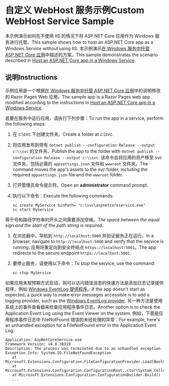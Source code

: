 # <a name="custom-webhost-service-sample"></a><span data-ttu-id="db9db-101">自定义 WebHost 服务示例</span><span class="sxs-lookup"><span data-stu-id="db9db-101">Custom WebHost Service Sample</span></span>

<span data-ttu-id="db9db-102">本示例演示如何在不使用 IIS 的情况下将 ASP.NET Core 应用作为 Windows 服务进行托管。</span><span class="sxs-lookup"><span data-stu-id="db9db-102">This sample shows how to host an ASP.NET Core app as a Windows Service without using IIS.</span></span> <span data-ttu-id="db9db-103">本示例演示[在 Windows 服务中托管 ASP.NET Core 应用](https://docs.microsoft.com/aspnet/core/host-and-deploy/windows-service)中描述的方案。</span><span class="sxs-lookup"><span data-stu-id="db9db-103">This sample demonstrates the scenario described in [Host an ASP.NET Core app in a Windows Service](https://docs.microsoft.com/aspnet/core/host-and-deploy/windows-service).</span></span>

## <a name="instructions"></a><span data-ttu-id="db9db-104">说明</span><span class="sxs-lookup"><span data-stu-id="db9db-104">Instructions</span></span>

<span data-ttu-id="db9db-105">示例应用是一个根据[在 Windows 服务中托管 ASP.NET Core 应用](https://docs.microsoft.com/aspnet/core/host-and-deploy/windows-service)中的说明修改的 Razor Pages Web 应用。</span><span class="sxs-lookup"><span data-stu-id="db9db-105">The sample app is a Razor Pages web app modified according to the instructions in [Host an ASP.NET Core app in a Windows Service](https://docs.microsoft.com/aspnet/core/host-and-deploy/windows-service).</span></span>

<span data-ttu-id="db9db-106">若要在服务中运行应用，请执行下列步骤：</span><span class="sxs-lookup"><span data-stu-id="db9db-106">To run the app in a service, perform the following steps:</span></span>

1. <span data-ttu-id="db9db-107">在 c:\svc 下创建文件夹。</span><span class="sxs-lookup"><span data-stu-id="db9db-107">Create a folder at *c:\svc*.</span></span>

1. <span data-ttu-id="db9db-108">将应用发布到带有 `dotnet publish --configuration Release --output c:\\svc` 的文件夹。</span><span class="sxs-lookup"><span data-stu-id="db9db-108">Publish the app to the folder with `dotnet publish --configuration Release --output c:\\svc`.</span></span> <span data-ttu-id="db9db-109">该命令会将应用的资产移至 svc 文件夹，包括必需的 `appsettings.json` 文件和 `wwwroot` 文件夹。</span><span class="sxs-lookup"><span data-stu-id="db9db-109">The command moves the app's assets to the *svc* folder, including the required `appsettings.json` file and the `wwwroot` folder.</span></span>

1. <span data-ttu-id="db9db-110">打开管理员命令提示符。</span><span class="sxs-lookup"><span data-stu-id="db9db-110">Open an **administrator** command prompt.</span></span>

1. <span data-ttu-id="db9db-111">执行以下命令：</span><span class="sxs-lookup"><span data-stu-id="db9db-111">Execute the following commands:</span></span>

   ```console
   sc create MyService binPath= "c:\svc\aspnetcoreservice.exe"
   sc start MyService
   ```

  <span data-ttu-id="db9db-112">等于号和路径字符串的开头之间需要添加空格。</span><span class="sxs-lookup"><span data-stu-id="db9db-112">*The space between the equal sign and the start of the path string is required.*</span></span>

1. <span data-ttu-id="db9db-113">在浏览器中，导航到 `http://localhost:5000` 并验证服务正在运行。</span><span class="sxs-lookup"><span data-stu-id="db9db-113">In a browser, navigate to `http://localhost:5000` and verify that the service is running.</span></span> <span data-ttu-id="db9db-114">应用将重定向到安全终结点 `https://localhost:5001`。</span><span class="sxs-lookup"><span data-stu-id="db9db-114">The app redirects to the secure endpoint `https://localhost:5001`.</span></span>

1. <span data-ttu-id="db9db-115">要停止服务，请使用以下命令：</span><span class="sxs-lookup"><span data-stu-id="db9db-115">To stop the service, use the command:</span></span>

   ```console
   sc stop MyService
   ```

<span data-ttu-id="db9db-116">如果应用未按预期方式启动，则可以访问错误消息的快速方法是添加日志记录提供程序，例如 [Windows EventLog 提供程序](https://docs.microsoft.com/aspnet/core/fundamentals/logging/index#eventlog)。</span><span class="sxs-lookup"><span data-stu-id="db9db-116">If the app doesn't start as expected, a quick way to make error messages accessible is to add a logging provider, such as the [Windows EventLog provider](https://docs.microsoft.com/aspnet/core/fundamentals/logging/index#eventlog).</span></span> <span data-ttu-id="db9db-117">另一种方法是使用系统上的事件查看器来检查应用程序事件日志。</span><span class="sxs-lookup"><span data-stu-id="db9db-117">Another option is to check the Application Event Log using the Event Viewer on the system.</span></span> <span data-ttu-id="db9db-118">例如，下面是应用程序事件日志中 FileNotFound 错误的未经处理的异常：</span><span class="sxs-lookup"><span data-stu-id="db9db-118">For example, here's an unhandled exception for a FileNotFound error in the Application Event Log:</span></span>

```console
Application: AspNetCoreService.exe
Framework Version: v4.0.30319
Description: The process was terminated due to an unhandled exception.
Exception Info: System.IO.FileNotFoundException
   at Microsoft.Extensions.Configuration.FileConfigurationProvider.Load(Boolean)
   at Microsoft.Extensions.Configuration.ConfigurationRoot..ctor(System.Collections.Generic.IList`1<Microsoft.Extensions.Configuration.IConfigurationProvider>)
   at Microsoft.Extensions.Configuration.ConfigurationBuilder.Build()
   ...
```
